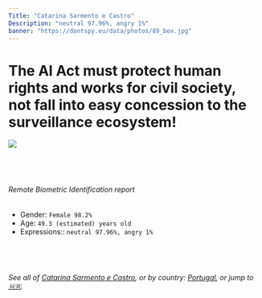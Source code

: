 ```yaml
---
Title: "Catarina Sarmento e Castro"
Description: "neutral 97.96%, angry 1%"
banner: "https://dontspy.eu/data/photos/89_box.jpg"
---
```


# The AI Act must protect human rights and works for civil society, not fall into easy concession to the surveillance ecosystem!

<link rel="stylesheet" type="text/css" href="/css/blog.css" />

<div class="is-fake" hidden>

_This is a **fake picture**_, we collect these anyway [because the AI Act](why-deepfake) negotiation moves in a way that would create more mess in our lives! for a longer explanation, read [The Dual Threat: How Losing the Biometric Battle Fuels Deepfake Proliferation](/blog/the-dual-threat-how-losing-the-biometric-battle-fuels-deepfake-proliferation/)

</div>

<!-- <img src="https://dontspy.eu/data/photos/54_box.jpg" /> -->
<img src="https://dontspy.eu/data/photos/89_box.jpg" />

## <br>

###### Remote Biometric Identification report

* <span class="label">Gender:</span> `Female 98.2%`
* <span class="label">Age:</span> `49.3 (estimated) years old`
* <span class="label">Expressions::</span> `neutral 97.96%, angry 1%`

## <br>

###### See all of [Catarina Sarmento e Castro](/policymaker#Catarina%20Sarmento%20e%20Castro), or by country: [Portugal](/country#Portugal), or jump to [🇭🇷](/x/70).

## <br>